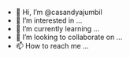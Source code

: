 - 👋 Hi, I’m @casandyajumbil
- 👀 I’m interested in ...
- 🌱 I’m currently learning ...
- 💞️ I’m looking to collaborate on ...
- 📫 How to reach me ...

<!---
casandyajumbil/casandyajumbil is a ✨ special ✨ repository because its `README.md` (this file) appears on your GitHub profile.
You can click the Preview link to take a look at your changes.
--->
